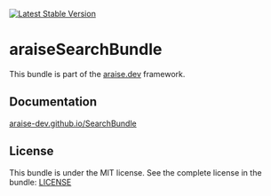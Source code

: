 [![Latest Stable Version](https://poser.pugx.org/araise/search-bundle/v/stable)](https://packagist.org/packages/araise/search-bundle)

# araiseSearchBundle

This bundle is part of the [araise.dev](https://araise.dev) framework.

## Documentation

[araise-dev.github.io/SearchBundle](https://araise-dev.github.io/SearchBundle/#/)

## License

This bundle is under the MIT license. See the complete license in the bundle: [LICENSE](LICENSE)

